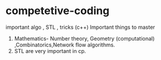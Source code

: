 # competetive-coding
important algo , STL , tricks (c++)
Important things to master
1. Mathematics- Number theory, Geometry (computational) ,Combinatorics,Network flow algorithms.
2. STL are very important in cp.
